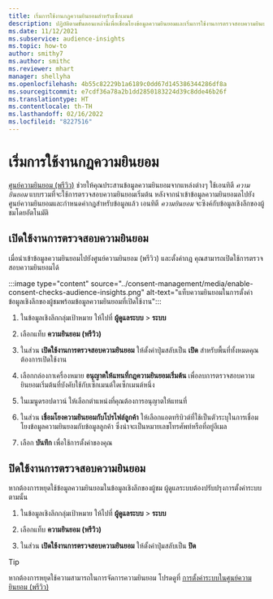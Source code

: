 ```yaml
---
title: เริ่มการใช้งานกฎความยินยอมสำหรับเซ็กเมนต์
description: ปฏิบัติตามขั้นตอนเหล่านี้เพื่อเชื่อมโยงข้อมูลความยินยอมและเริ่มการใช้งานการตรวจสอบความยินยอมในข้อมูลเชิงลึกของผู้ชม ผู้ดูแลระบบยังสามารถปิดใช้งานการตรวจสอบความยินยอมได้เช่นกัน
ms.date: 11/12/2021
ms.subservice: audience-insights
ms.topic: how-to
author: smithy7
ms.author: smithc
ms.reviewer: mhart
manager: shellyha
ms.openlocfilehash: 4b55c82229b1a6189c0dd67d145386344286df8a
ms.sourcegitcommit: e7cdf36a78a2b1dd2850183224d39c8dde46b26f
ms.translationtype: HT
ms.contentlocale: th-TH
ms.lasthandoff: 02/16/2022
ms.locfileid: "8227516"
---
```

# <a name="activate-consent-rules"></a>เริ่มการใช้งานกฎความยินยอม

[ศูนย์ความยินยอม (พรีวิว)](../consent-management/overview.md) ช่วยให้คุณประสานข้อมูลความยินยอมจากแหล่งต่างๆ ใช้เอนทิตี *ความยินยอม* แบบรวมที่จะใช้การตรวจสอบความยินยอมเริ่มต้น หลังจากนำเข้าข้อมูลความยินยอมลไปยังศูนย์ความยินยอมและกำหนดค่ากฎสำหรับข้อมูลแล้ว เอนทิตี *ความยินยอม* จะซิงค์กับข้อมูลเชิงลึกของผู้ชมโดยอัตโนมัติ

## <a name="enable-consent-checks"></a>เปิดใช้งานการตรวจสอบความยินยอม

เมื่อนำเข้าข้อมูลความยินยอมไปยังศูนย์ความยินยอม (พรีวิว) และตั้งค่ากฎ คุณสามารถเปิดใช้การตรวจสอบความยินยอมได้ 

:::image type="content" source="../consent-management/media/enable-consent-checks-audience-insights.png" alt-text="แท็บความยินยอมในการตั้งค่าข้อมูลเชิงลึกของผู้ชมพร้อมข้อมูลความยินยอมที่เปิดใช้งาน":::

1. ในข้อมูลเชิงลึกกลุ่มเป้าหมาย ให้ไปที่ **ผู้ดูแลระบบ** > **ระบบ**

1. เลือกแท็บ **ความยินยอม (พรีวิว)**

1. ในส่วน **เปิดใช้งานการตรวจสอบความยินยอม** ให้ตั้งค่าปุ่มสลับเป็น **เปิด** สำหรับพื้นที่ทั้งหมดคุณต้องการเปิดใช้งาน

1. เลือกกล่องกาเครื่องหมาย **อนุญาตให้แทนที่กฎความยินยอมเริ่มต้น** เพื่อลบการตรวจสอบความยินยอมเริ่มต้นที่บังคับใช้กับเซ็กเมนต์ใดเซ็กเมนต์หนึ่ง 

1. ในเมนูดรอปดาวน์ ให้เลือกตำแหน่งที่คุณต้องการอนุญาตให้แทนที่     

1. ในส่วน **เชื่อมโยงความยินยอมกับโปรไฟล์ลูกค้า** ให้เลือกแอตทริบิวต์ที่ใช้เป็นตัวระบุในการเชื่อมโยงข้อมูลความยินยอมกับข้อมูลลูกค้า ซึ่งน่าจะเป็นหมายเลขโทรศัพท์หรือที่อยู่อีเมล 

1. เลือก **บันทึก** เพื่อใช้การตั้งค่าของคุณ

## <a name="disable-consent-checks"></a>ปิดใช้งานการตรวจสอบความยินยอม

หากต้องการหยุดใช้ข้อมูลความยินยอมในข้อมูลเชิงลึกของผู้ชม ผู้ดูแลระบบต้องปรับปรุงการตั้งค่าระบบตามนั้น

1. ในข้อมูลเชิงลึกกลุ่มเป้าหมาย ให้ไปที่ **ผู้ดูแลระบบ** > **ระบบ**

1. เลือกแท็บ **ความยินยอม (พรีวิว)**

1. ในส่วน **เปิดใช้งานการตรวจสอบความยินยอม** ให้ตั้งค่าปุ่มสลับเป็น **ปิด**

> [!TIP]
> หากต้องการหยุดใช้ความสามารถในการจัดการความยินยอม โปรดดูที่ [การตั้งค่าระบบในศูนย์ความยินยอม (พรีวิว)](../consent-management/system-settings.md)
